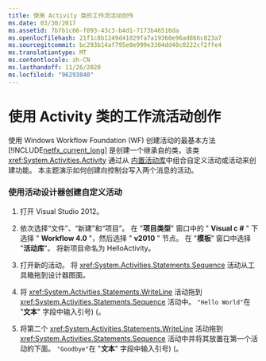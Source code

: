 ```yaml
---
title: 使用 Activity 类的工作流活动创作
ms.date: 03/30/2017
ms.assetid: 7b7b1c66-f093-43c3-b4d1-7173b46516da
ms.openlocfilehash: 21f1c8b1249d41029fa7a19360e96ad866c823a7
ms.sourcegitcommit: bc293b14af795e0e999e3304dd40c0222cf2ffe4
ms.translationtype: MT
ms.contentlocale: zh-CN
ms.lasthandoff: 11/26/2020
ms.locfileid: "96293840"
---
```

# <a name="workflow-activity-authoring-using-the-activity-class"></a>使用 Activity 类的工作流活动创作

使用 Windows Workflow Foundation (WF) 创建活动的最基本方法 [!INCLUDE[netfx_current_long](../../../includes/netfx-current-long-md.md)] 是创建一个继承自的类，该类 <xref:System.Activities.Activity> 通过从 [内置活动库](net-framework-4-5-built-in-activity-library.md)中组合自定义活动或活动来创建功能。 本主题演示如何创建向控制台写入两个消息的活动。

### <a name="to-create-a-custom-activity-using-the-activity-designer"></a>使用活动设计器创建自定义活动

1. 打开 Visual Studio 2012。

2. 依次选择“文件”、“新建”和“项目”。 在 "**项目类型**" 窗口中的 " **Visual c #** " 下选择 " **Workflow 4.0** "，然后选择 " **v2010** " 节点。 在 "**模板**" 窗口中选择 "**活动库**"。 将新项目命名为 HelloActivity。

3. 打开新的活动。  将 <xref:System.Activities.Statements.Sequence> 活动从工具箱拖到设计器图面。

4. 将 <xref:System.Activities.Statements.WriteLine> 活动拖到 <xref:System.Activities.Statements.Sequence> 活动中。 `"Hello World"`在 "**文本**" 字段中输入引号)  (。

5. 将第二个 <xref:System.Activities.Statements.WriteLine> 活动拖到 <xref:System.Activities.Statements.Sequence> 活动中并将其放置在第一个活动的下面。 `"Goodbye"`在 "**文本**" 字段中输入引号)  (。
